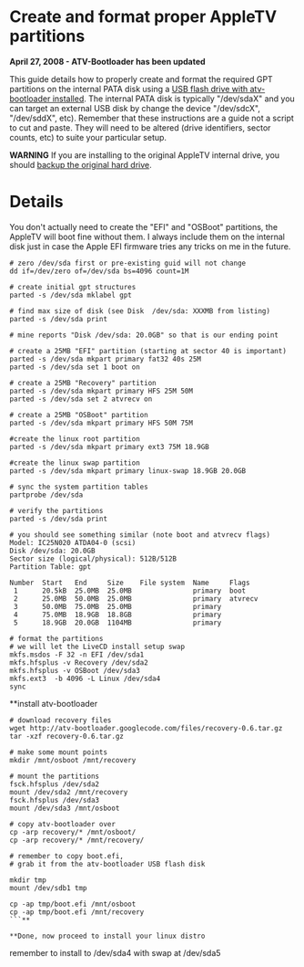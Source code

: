 # Create and format proper AppleTV partitions #

**April 27, 2008 - ATV-Bootloader has been updated**

This guide details how to properly create and format the required GPT partitions on the internal PATA disk using a [USB flash drive with atv-bootloader installed](LinuxUSBPenBoot.md). The internal PATA disk is typically "/dev/sdaX" and you can target an external USB disk by change the device "/dev/sdcX", "/dev/sddX", etc). Remember that these instructions are a guide not a script to cut and paste. They will need to be altered (drive identifiers, sector counts, etc) to suite your particular setup.


**WARNING**
If you are installing to the original AppleTV internal drive, you should [backup the original hard drive](ATVBackup.md).

# Details #

You don't actually need to create the "EFI" and "OSBoot" partitions, the AppleTV will boot fine without them. I always include them on the internal disk just in case the Apple EFI firmware tries any tricks on me in the future.
```
# zero /dev/sda first or pre-existing guid will not change
dd if=/dev/zero of=/dev/sda bs=4096 count=1M

# create initial gpt structures
parted -s /dev/sda mklabel gpt

# find max size of disk (see Disk  /dev/sda: XXXMB from listing)
parted -s /dev/sda print

# mine reports "Disk /dev/sda: 20.0GB" so that is our ending point

# create a 25MB "EFI" partition (starting at sector 40 is important)
parted -s /dev/sda mkpart primary fat32 40s 25M
parted -s /dev/sda set 1 boot on

# create a 25MB "Recovery" partition
parted -s /dev/sda mkpart primary HFS 25M 50M
parted -s /dev/sda set 2 atvrecv on

# create a 25MB "OSBoot" partition
parted -s /dev/sda mkpart primary HFS 50M 75M

#create the linux root partition
parted -s /dev/sda mkpart primary ext3 75M 18.9GB

#create the linux swap partition
parted -s /dev/sda mkpart primary linux-swap 18.9GB 20.0GB

# sync the system partition tables
partprobe /dev/sda

# verify the partitions
parted -s /dev/sda print

# you should see something similar (note boot and atvrecv flags)
Model: IC25N020 ATDA04-0 (scsi)
Disk /dev/sda: 20.0GB
Sector size (logical/physical): 512B/512B
Partition Table: gpt

Number  Start   End     Size    File system  Name     Flags  
 1      20.5kB  25.0MB  25.0MB               primary  boot   
 2      25.0MB  50.0MB  25.0MB               primary  atvrecv
 3      50.0MB  75.0MB  25.0MB               primary         
 4      75.0MB  18.9GB  18.8GB               primary         
 5      18.9GB  20.0GB  1104MB               primary         

# format the partitions
# we will let the LiveCD install setup swap
mkfs.msdos -F 32 -n EFI /dev/sda1
mkfs.hfsplus -v Recovery /dev/sda2
mkfs.hfsplus -v OSBoot /dev/sda3
mkfs.ext3  -b 4096 -L Linux /dev/sda4
sync 
```

**install atv-bootloader
```
# download recovery files
wget http://atv-bootloader.googlecode.com/files/recovery-0.6.tar.gz
tar -xzf recovery-0.6.tar.gz

# make some mount points
mkdir /mnt/osboot /mnt/recovery

# mount the partitions
fsck.hfsplus /dev/sda2
mount /dev/sda2 /mnt/recoveryfsck.hfsplus /dev/sda3
mount /dev/sda3 /mnt/osboot

# copy atv-bootloader over
cp -arp recovery/* /mnt/osboot/
cp -arp recovery/* /mnt/recovery/

# remember to copy boot.efi, 
# grab it from the atv-bootloader USB flash disk

mkdir tmp
mount /dev/sdb1 tmp

cp -ap tmp/boot.efi /mnt/osboot
cp -ap tmp/boot.efi /mnt/recovery
```**

**Done, now proceed to install your linux distro
```
remember to install to /dev/sda4 with swap at /dev/sda5
```**

